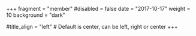 +++
fragment = "member"
#disabled = false
date = "2017-10-17"
weight = 10
background = "dark"

#title_align = "left" # Default is center, can be left, right or center
+++

